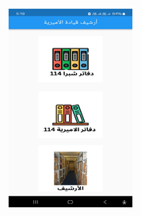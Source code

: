 <p align="center">
  <img src="https://github.com/AmrDesokey/archive-application/blob/main/1.jpg" width="250" height="400" />
</p>

